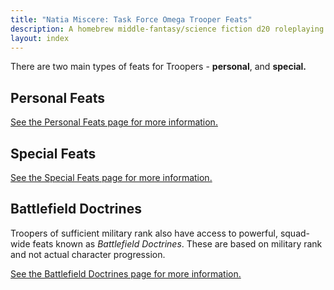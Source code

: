 ```yaml
---
title: "Natia Miscere: Task Force Omega Trooper Feats"
description: A homebrew middle-fantasy/science fiction d20 roleplaying game system based on Pathfinder
layout: index
---
```


There are two main types of feats for Troopers - **personal**, and **special.**

## Personal Feats

[See the Personal Feats page for more information.](/feats/first-layer/trooper/personal)

## Special Feats

[See the Special Feats page for more information.](/feats/first-layer/trooper/special)

## Battlefield Doctrines

Troopers of sufficient military rank also have access to powerful, squad-wide feats known as *Battlefield Doctrines*. These are based on military rank and not actual character progression.

[See the Battlefield Doctrines page for more information.](/feats/first-layer/trooper/doctrines)